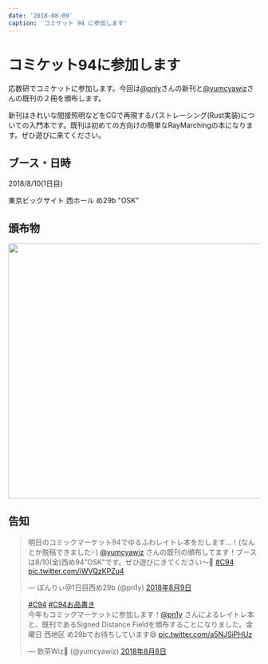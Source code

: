 ```yaml
---
date: '2018-08-09'
caption: 'コミケット 94 に参加します'
---
```


# コミケット94に参加します

応数研でコミケットに参加します。今回は[@pnly](https://twitter.com/pn1y)さんの新刊と[@yumcyawiz](https://twitter.com/yumcyawiz)さんの既刊の２冊を頒布します。

新刊はきれいな間接照明などをCGで再現するパストレーシング(Rust実装)についての入門本です。既刊は初めての方向けの簡単なRayMarchingの本になります。ぜひ遊びに来てください。

## ブース・日時

2018/8/10(1日目)

東京ビックサイト 西ホール め29b "OSK"

## 頒布物

<img src="https://cldup.com/IcpdPWEhzy.png" width="512px"></img>

## 告知

<blockquote class="twitter-tweet" data-lang="ja"><p lang="ja" dir="ltr">明日のコミックマーケット94でゆるふわレイトレ本をだします...！(なんとか脱稿できました💦) <a href="https://twitter.com/yumcyawiz?ref_src=twsrc%5Etfw">@yumcyawiz</a> さんの既刊の頒布してます！ブースは8/10(金)西め94&quot;OSK&quot;です。ぜひ遊びにきてください〜🙌 <a href="https://twitter.com/hashtag/C94?src=hash&amp;ref_src=twsrc%5Etfw">#C94</a> <a href="https://t.co/iWVQzKPZu4">pic.twitter.com/iWVQzKPZu4</a></p>&mdash; ぽんりぃ@1日目西め29b (@pn1y) <a href="https://twitter.com/pn1y/status/1027358057112592384?ref_src=twsrc%5Etfw">2018年8月9日</a></blockquote>

<blockquote class="twitter-tweet" data-lang="ja"><p lang="ja" dir="ltr"><a href="https://twitter.com/hashtag/C94?src=hash&amp;ref_src=twsrc%5Etfw">#C94</a> <a href="https://twitter.com/hashtag/C94%E3%81%8A%E5%93%81%E6%9B%B8%E3%81%8D?src=hash&amp;ref_src=twsrc%5Etfw">#C94お品書き</a> <br>今年もコミックマーケットに参加します！<a href="https://twitter.com/pn1y?ref_src=twsrc%5Etfw">@pn1y</a> さんによるレイトレ本と、既刊であるSigned Distance Fieldを頒布することになりました。金曜日 西地区 め29bでお待ちしています😄 <a href="https://t.co/a5NJSiPHUz">pic.twitter.com/a5NJSiPHUz</a></p>&mdash; 飲茶Wiz🍵 (@yumcyawiz) <a href="https://twitter.com/yumcyawiz/status/1027182981423673344?ref_src=twsrc%5Etfw">2018年8月8日</a></blockquote>
